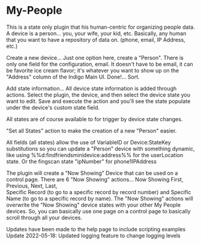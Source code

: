 # My-People
 This is a state only plugin that his human-centric for organizing people data.
 A device is a person... you, your wife, your kid, etc.  Basically, any human that you want
 to have a repository of data on.  (phone, email, IP Address, etc.)
 
 Create a new device...
 Just one option here, create a "Person".  There is only one field for the configuration,
 email.  It doesn't have to be email, it can be favorite ice cream flavor; it's whatever you 
 want to show up on the "Address" column of the Indigo Main UI.
 Done!... Sort.
 
 Add state information...
 All device state information is added through actions.  Select the plugin, the device, 
 and then select the device state you want to edit.  Save and execute the action and you'll 
 see the state populate under the device's custom state field.
 
 All states are of course available to for trigger by device state changes.
 
"Set all States" action to make the creation of a new "Person" easier.
 
 All fields (all states) allow the use of VariableID or Device:StateKey substitutions so you can 
 update a "Person" device with something dynamic, like using %%d:findfriendsminidevice:address%%
 for the userLocation state.
 Or the fingscan state "ipNumber" for phone1IPAddress
 
 The plugin will create a "Now Showing" Device that can be used on a control page.
 There are 6 "Now Showing" actions... Now Showing First, Previous, Next, Last,  
 Specific Record (to go to a specific record by record number) and Specific Name (to go to a specific record by name).
 The "Now Showing" actions will overwrite the  "Now Showing" device states with your other My People devices.
 So, you can basically use one page on a control page to basically scroll through all your devices.
 
 Updates have been made to the help page to include scripting examples
 Update 2022-05-18: Updated logging feature to change logging levels